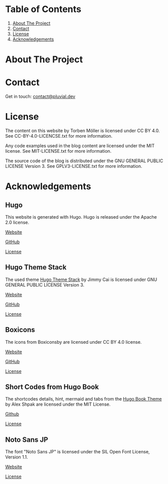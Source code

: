# Table of Contents
<ol>
  <li><a href="#About-The-Project">About The Project</a></li>
  <li><a href="#Contact">Contact</a></li>
  <li><a href="#License">License</a></li>
  <li><a href="#Acknowledgements">Acknowledgements</a></li>
</ol>


# About The Project


# Contact 
Get in touch: contact@pluvial.dev

# License

The content on this website by Torben Möller is licensed under CC BY 4.0.
See CC-BY-4.0-LICENCSE.txt for more information.

Any code examples used in the blog content are licensed under the MIT license.
See MIT-LICENSE.txt for more information.

The source code of the blog is distributed under the GNU GENERAL PUBLIC LICENSE Version 3.
See GPLV3-LICENSE.txt for more information.

# Acknowledgements

## Hugo

This website is generated with Hugo. Hugo is released under the Apache 2.0 license.

[Website](https://gohugo.io/)

[GitHub](https://github.com/gohugoio/hugo)

[License](../license/hugo-license.txt)

## Hugo Theme Stack

The used theme [Hugo Theme Stack](https://theme-stack.jimmycai.com/) by Jimmy Cai is licensed under GNU GENERAL PUBLIC LICENSE Version 3.

[Website](https://docs.stack.jimmycai.com/)

[GitHub](https://github.com/CaiJimmy/hugo-theme-stack)

[License](../license/hugo-theme-stack-license.txt)

## Boxicons

The icons from Boxiconsby are licensed under CC BY 4.0 license.

[Website](https://boxicons.com)

[GitHub](https://github.com/atisawd/boxicons)

[License](../license/boxicons-license.txt)

## Short Codes from Hugo Book

The shortcodes details, hint, mermaid and tabs from the [Hugo Book Theme](https://github.com/alex-shpak/hugo-book) by Alex Shpak are licensed under the MIT License.

[Github](https://github.com/alex-shpak/hugo-book)

[License](../license/hugo-book-license.txt)

## Noto Sans JP

The font "Noto Sans JP" is licensed under the SIL Open Font License, Version 1.1.

[Website](https://fonts.google.com/specimen/Noto+Sans+JP)

[License](../license/OFL.txt)

